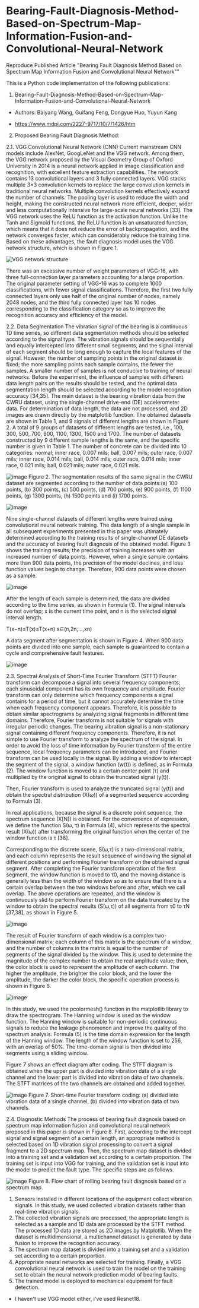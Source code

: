 # Bearing-Fault-Diagnosis-Method-Based-on-Spectrum-Map-Information-Fusion-and-Convolutional-Neural-Network
Reproduce Published Article "Bearing Fault Diagnosis Method Based on Spectrum Map Information Fusion and Convolutional Neural Network""

This is a Python code implementation of the following publications: 

1.  Bearing-Fault-Diagnosis-Method-Based-on-Spectrum-Map-Information-Fusion-and-Convolutional-Neural-Network
- Authors: Baiyang Wang, Guifang Feng, Dongyue Huo, Yuyun Kang

- https://www.mdpi.com/2227-9717/10/7/1426/htm


2. Proposed Bearing Fault Diagnosis Method: 

2.1. VGG Convolutional Neural Network (CNN)
Current mainstream CNN models include AlexNet, GoogLeNet and the VGG network. Among them, the VGG network proposed by the Visual Geometry Group of Oxford University in 2014 is a neural network applied in image classification and recognition, with excellent feature extraction capabilities. The network contains 13 convolutional layers and 3 fully connected layers. VGG stacks multiple  3×3 convolution kernels to replace the large convolution kernels in traditional neural networks. Multiple convolution kernels effectively expand the number of channels. The pooling layer is used to reduce the width and height, making the constructed neural network more efficient, deeper, wider and less computationally intensive for large-scale neural networks [33]. The VGG network uses the ReLU function as the activation function. Unlike the Tanh and Sigmoid functions, the ReLU function is an unsaturated function, which means that it does not reduce the error of backpropagation, and the network converges faster, which can considerably reduce the training time. Based on these advantages, the fault diagnosis model uses the VGG network structure, which is shown in Figure 1.

![VGG network structure](https://user-images.githubusercontent.com/80536675/194580350-f470d7ac-0a00-45f3-ab2b-63e2e3dc78f6.png)

There was an excessive number of weight parameters of VGG-16, with three full-connection layer parameters accounting for a large proportion. The original parameter setting of VGG-16 was to complete 1000 classifications, with fewer signal classifications. Therefore, the first two fully connected layers only use half of the original number of nodes, namely 2048 nodes, and the third fully connected layer has 10 nodes corresponding to the classification category so as to improve the recognition accuracy and efficiency of the model.

2.2. Data Segmentation
The vibration signal of the bearing is a continuous 1D time series, so different data segmentation methods should be selected according to the signal type. The vibration signals should be sequentially and equally intercepted into different small segments, and the signal interval of each segment should be long enough to capture the local features of the signal. However, the number of sampling points in the original dataset is fixed; the more sampling points each sample contains, the fewer the samples. A smaller number of samples is not conducive to training of neural networks. Before the experiment, the influence of samples with different data length pairs on the results should be tested, and the optimal data segmentation length should be selected according to the model recognition accuracy [34,35]. The main dataset is the bearing vibration data from the CWRU dataset, using the single-channel drive-end (DE) accelerometer data.
For determination of data length, the data are not processed, and 2D images are drawn directly by the matplotlib function. The obtained datasets are shown in Table 1, and 9 signals of different lengths are shown in Figure 2. A total of 9 groups of datasets of different lengths are tested, i.e., 100, 300, 500, 700, 900, 1100, 1300, 1500 and 1700. The number of datasets constructed by 9 different sample lengths is the same, and the specific number is given in Table 1. The number of concrete can be divided into 10 categories: normal; inner race, 0.007 mils; ball, 0.007 mils; outer race, 0.007 mils; inner race, 0.014 mils; ball, 0.014 mils; outer race, 0.014 mils; inner race, 0.021 mils; ball, 0.021 mils; outer race, 0.021 mils.

![image](https://user-images.githubusercontent.com/80536675/194580467-3d6c5150-6b8b-48d7-b24b-154dd7339222.png)
Figure 2. The segmentation results of the same signal in the CWRU dataset are segmented according to the number of data points:(a) 100 points, (b) 300 points, (c) 500 points, (d) 700 points, (e) 900 points, (f) 1100 points, (g) 1300 points, (h) 1500 points and (i) 1700 points.

![image](https://user-images.githubusercontent.com/80536675/194580827-7441f5f0-14a4-4c8a-b441-a807bbbd2a06.png)


Nine single-channel datasets of different lengths were trained using convolutional neural network training. The data length of a single sample in all subsequent experiments presented in this paper was ultimately determined according to the training results of single-channel DE datasets and the accuracy of bearing fault diagnosis of the obtained model. Figure 3 shows the training results; the precision of training increases with an increased number of data points. However, when a single sample contains more than 900 data points, the precision of the model declines, and loss function values begin to change. Therefore, 900 data points were chosen as a sample.

![image](https://user-images.githubusercontent.com/80536675/194581147-0f1ab0d2-4140-469e-8c11-6fc0b0686fff.png)

After the length of each sample is determined, the data are divided according to the time series, as shown in Formula (1). The signal intervals do not overlap; x is the current time point, and n is the selected signal interval length.

T(x−n)≤T(x)≤T(x+n)    x∈(n,2n,…,xn)

A data segment after segmentation is shown in Figure 4. When 900 data points are divided into one sample, each sample is guaranteed to contain a cycle and comprehensive fault features.

![image](https://user-images.githubusercontent.com/80536675/194581221-79dfe7cb-1801-453c-a54f-98ea8ed510b0.png)

2.3. Spectral Analysis of Short-Time Fourier Transform (STFT)
Fourier transform can decompose a signal into several frequency components; each sinusoidal component has its own frequency and amplitude. Fourier transform can only determine which frequency components a signal contains for a period of time, but it cannot accurately determine the time when each frequency component appears. Therefore, it is possible to obtain similar spectrograms by analyzing signal fragments in different time domains. Therefore, Fourier transform is not suitable for signals with irregular periodic changes. The bearing vibration signal is a non-stationary signal containing different frequency components.
Therefore, it is not simple to use Fourier transform to analyze the spectrum of the signal. In order to avoid the loss of time information by Fourier transform of the entire sequence, local frequency parameters can be introduced, and Fourier transform can be used locally in the signal. By adding a window to intercept the segment of the signal, a window function (w(t)) is defined, as in Formula (2). The window function is moved to a certain center point (τ) and multiplied by the original signal to obtain the truncated signal (y(t)).

Then, Fourier transform is used to analyze the truncated signal (y(t)) and obtain the spectral distribution (X(ω)) of a segmented sequence according to Formula (3).

In real applications, because the signal is a discrete point sequence, the spectrum sequence (X[N]) is obtained. For the convenience of expression, we define the function  S(ω, τ) in Formula (4), which represents the spectral result (X(ω)) after transforming the original function when the center of the window function is τ  [36].


Corresponding to the discrete scene, S(ω,τ) is a two-dimensional matrix, and each column represents the result sequence of windowing the signal at different positions and performing Fourier transform on the obtained signal segment. After completing the Fourier transform operation of the first segment, the window function is moved to τ0, and the moving distance is generally less than the width of the window so as to ensure that there is a certain overlap between the two windows before and after, which we call overlap. The above operations are repeated, and the window is continuously slid to perform Fourier transform on the data truncated by the window to obtain the spectral results (S(ω,τ)) of all segments from τ0 to τN  [37,38], as shown in Figure 5.

![image](https://user-images.githubusercontent.com/80536675/194581413-a05fd3f7-9bc9-4d61-9631-e90eb4558b86.png)

The result of Fourier transform of each window is a complex two-dimensional matrix; each column of this matrix is the spectrum of a window, and the number of columns in the matrix is equal to the number of segments of the signal divided by the window. This is used to determine the magnitude of the complex number to obtain the real amplitude value; then, the color block is used to represent the amplitude of each column. The higher the amplitude, the brighter the color block, and the lower the amplitude, the darker the color block, the specific operation process is shown in Figure 6.

![image](https://user-images.githubusercontent.com/80536675/194581505-e9874d47-d6ef-45b7-88a5-646671a7af5e.png)

In this study, we used the pcolormesh() function in the matplotlib library to draw the spectrogram. The Hanning window is used as the window function. The Hanning window is suitable for non-periodic continuous signals to reduce the leakage phenomenon and improve the quality of the spectrum analysis. Formula (5) is the time domain expression for the length of the Hanning window. The length of the window function is set to 256, with an overlap of 50%. The time-domain signal is then divided into segments using a sliding window.

Figure 7 shows an effect diagram after coding. The STFT diagram is obtained when the upper part is divided into vibration data of a single channel and the lower part is divided into vibration data of two channels. The STFT matrices of the two channels are obtained and added together.

![image](https://user-images.githubusercontent.com/80536675/194581570-3b242234-4682-4a30-86a3-d603e4b2710a.png)
Figure 7. Short-time Fourier transform coding: (a) divided into vibration data of a single channel, (b) divided into vibration data of two channels.

2.4. Diagnostic Methods
The process of bearing fault diagnosis based on spectrum map information fusion and convolutional neural network proposed in this paper is shown in Figure 8. First, according to the intercept signal and signal segment of a certain length, an appropriate method is selected based on 1D vibration signal processing to convert a signal fragment to a 2D spectrum map. Then, the spectrum map dataset is divided into a training set and a validation set according to a certain proportion. The training set is input into VGG for training, and the validation set is input into the model to predict the fault type. The specific steps are as follows.


![image](https://user-images.githubusercontent.com/80536675/194581655-2ef5f813-77d8-43cb-bcaf-dfacb024b3ec.png)
Figure 8. Flow chart of rolling bearing fault diagnosis based on a spectrum map.

1. Sensors installed in different locations of the equipment collect vibration signals. In this study, we used collected vibration datasets rather than real-time vibration signals.
2. The collected vibration signals are processed, the appropriate length is selected as a sample and 1D data are processed by the STFT method. The processed 1D data are stored as 2D images by Matplotlib. When the dataset is multidimensional, a multichannel dataset is generated by data fusion to improve the recognition accuracy.
3. The spectrum map dataset is divided into a training set and a validation set according to a certain proportion.
4. Appropriate neural networks are selected for training. Finally, a VGG convolutional neural network is used to train the model on the training set to obtain the neural network prediction model of bearing faults.
5. The trained model is deployed to mechanical equipment for fault detection.

- I haven't use VGG model either, i've used Resnet18.
